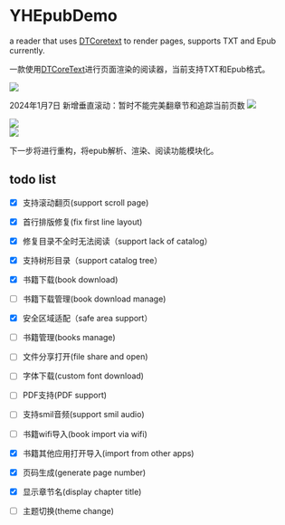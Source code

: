 # YHEpubDemo
a reader that uses [DTCoretext](https://github.com/Cocoanetics/DTCoreText) to render pages, supports TXT and Epub currently.

一款使用[DTCoreText](https://github.com/Cocoanetics/DTCoreText)进行页面渲染的阅读器，当前支持TXT和Epub格式。

![](https://raw.githubusercontent.com/Mamong/YHEpubDemo/master/screenshot/1.gif)

2024年1月7日 新增垂直滚动：暂时不能完美翻章节和追踪当前页数
![](https://raw.githubusercontent.com/Mamong/YHEpubDemo/master/screenshot/4.gif)

![](https://raw.githubusercontent.com/Mamong/YHEpubDemo/master/screenshot/1.png)  
![](https://raw.githubusercontent.com/Mamong/YHEpubDemo/master/screenshot/2.png) 


下一步将进行重构，将epub解析、渲染、阅读功能模块化。

## todo list
- [x] 支持滚动翻页(support scroll page)
- [x] 首行排版修复(fix first line layout)
- [x] 修复目录不全时无法阅读（support lack of catalog）
- [x] 支持树形目录（support catalog tree）
- [x] 书籍下载(book download)
- [ ] 书籍下载管理(book download manage)
- [x] 安全区域适配（safe area support）
- [ ] 书籍管理(books manage)
- [ ] 文件分享打开(file share and open)
- [ ] 字体下载(custom font download)
- [ ] PDF支持(PDF support)
- [ ] 支持smil音频(support smil audio)
- [ ] 书籍wifi导入(book import via wifi)
- [x] 书籍其他应用打开导入(import from other apps)
- [x] 页码生成(generate page number)
- [x] 显示章节名(display chapter title)
- [ ] 主题切换(theme change)

